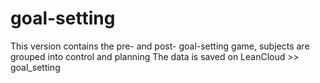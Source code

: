 # goal-setting
This version contains the pre- and post- goal-setting game, subjects are grouped into control and planning
The data is saved on LeanCloud >> goal_setting
